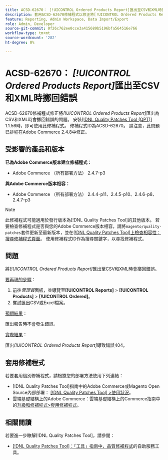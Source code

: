 ```yaml
---
title: ACSD-62670： [!UICONTROL Ordered Products Report]匯出至CSV和XML時擲回錯誤
description: 套用ACSD-62670修補程式以修正將[!UICONTROL Ordered Products Report]匯出為CSV和XML時會擲回錯誤的Adobe Commerce問題。
feature: Reporting, Admin Workspace, Data Import/Export
role: Admin, Developer
source-git-commit: 0f26c762ee0cce3a415689b5196bfa564516e766
workflow-type: tm+mt
source-wordcount: '282'
ht-degree: 0%

---
```


# ACSD-62670： *[!UICONTROL Ordered Products Report]*&#x200B;匯出至CSV和XML時擲回錯誤

ACSD-62670修補程式修正將&#x200B;*[!UICONTROL Ordered Products Report]*&#x200B;匯出為CSV和XML時會擲回錯誤的問題。 安裝[[!DNL Quality Patches Tool (QPT)]](https://experienceleague.adobe.com/docs/commerce-operations/tools/quality-patches-tool/usage.html) 1.1.56時，即可使用此修補程式。 修補程式ID為ACSD-62670。 請注意，此問題已排程在Adobe Commerce 2.4.8中修正。

## 受影響的產品和版本

**已為Adobe Commerce版本建立修補程式：**

* Adobe Commerce （所有部署方法） 2.4.7-p3

**與Adobe Commerce版本相容：**

* Adobe Commerce （所有部署方法） 2.4.4-p11、2.4.5-p10、2.4.6-p8、2.4.7-p3

>[!NOTE]
>
>此修補程式可能適用於發行版本為[!DNL Quality Patches Tool]的其他版本。 若要檢查修補程式是否與您的Adobe Commerce版本相容，請將`magento/quality-patches`套件更新至最新版本，並在[[!DNL Quality Patches Tool]上檢查相容性：搜尋修補程式頁面](https://experienceleague.adobe.com/tools/commerce-quality-patches/index.html)。 使用修補程式ID作為搜尋關鍵字，以尋找修補程式。

## 問題

將&#x200B;*[!UICONTROL Ordered Products Report]*&#x200B;匯出至CSV和XML時會擲回錯誤。

<u>要再現的步驟</u>：

1. 前往&#x200B;*管理員*&#x200B;面板，並導覽至&#x200B;**[!UICONTROL Reports]** > **[!UICONTROL Products]** > **[!UICONTROL Ordered]**。
1. 嘗試匯出CSV或Excel檔案。

<u>預期結果</u>：

匯出報告時不會發生錯誤。

<u>實際結果</u>：

匯出&#x200B;*[!UICONTROL Ordered Products Report]*&#x200B;導致錯誤404。

## 套用修補程式

若要套用個別修補程式，請根據您的部署方法使用下列連結：

* [!DNL Quality Patches Tool]指南中的Adobe Commerce或Magento Open Source內部部署： [[!DNL Quality Patches Tool] >使用狀況](/help/tools/quality-patches-tool/usage.md)。
* 雲端基礎結構上的Adobe Commerce：雲端基礎結構上的Commerce指南中的[升級和修補程式>套用修補程式](https://experienceleague.adobe.com/docs/commerce-cloud-service/user-guide/develop/upgrade/apply-patches.html)。

## 相關閱讀

若要進一步瞭解[!DNL Quality Patches Tool]，請參閱：

* [[!DNL Quality Patches Tool]：「工具」指南中，品質修補程式](/help/tools/quality-patches-tool/quality-patches-tool-to-self-serve-quality-patches.md)的自助服務工具。

